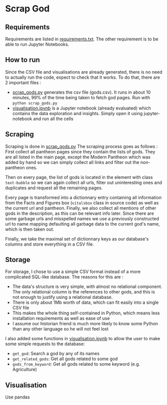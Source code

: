 # Scrap God

## Requirements

Requirements are listed in [requirements.txt](requirements.txt). The other requirement is to be able to run Jupyter Notebooks.

## How to run

Since the CSV file and visualisations are already generated, there is no need to actually run the code, expect to check that it works. To do that, there are 2 important files :
- [scrap_gods.py](scrap_gods.py) generates the csv file (gods.csv). It runs in about 10 minutes, 99% of the time being taken to fetch god pages. Run with `python scrap_gods.py`
- [visualisation.ipynb](visualisation.ipynb) is a Jupyter notebook (already evaluated) which contains the data exploration and insights. Simply open it using jupyter-notebook and run all the cells


## Scraping

Scraping is done in [scrap_gods.py](scrap_gods.py) 
The scraping process goes as follows :
First collect all pantheon pages since they contain the lists of gods. They are all listed in the main page, except the Modern Pantheon which was added by hand so we can simply collect all links and filter out the non-pantheon ones.

Then on every page, the list of gods is located in the element with class `text-bubble` so we can again collect all urls, filter out uninteresting ones and duplicates and request all the remaining pages.

Every page is transformed into a dictionnary entry containing all information from the Facts and Figures box (`vitalsbox` class in source code) as well as the current url and pantheon. Finally, we also collect all mentions of other gods in the description, as this can be relevant info later. Since there are some garbage urls and misspelled names we use a previously constructed url to name mapping defaulting all garbage data to the current god's name, which is then taken out.

Finally, we take the maximal set of dictionnary keys as our database's columns and store everything in a CSV file.

## Storage

For storage, I chose to use a simple CSV format instead of a more complicated SQL-like database. The reasons for this are :
- The data's structure is very simple, with almost no relational component. The only relational column is the references to other gods, and this is not enough to justify using a relational database.
- There is only about 1Mb worth of data, which can fit easily into a single CSV file
- This makes the whole thing self-contained in Python, which means less installation requirements as well as ease of use
- I assume our historian friend is much more likely to know some Python than any other language so he will not feel lost

I also added some functions in [visualisation.ipynb](visualisation.ipynb) to allow the user to make some simple requests to the database:
- `get_god`: Search a god by any of its names
- `get_related_gods`: Get all gods related to some god
- `gods_from_keyword`: Get all gods related to some keyword (e.g. Agriculture)

## Visualisation

Use pandas

